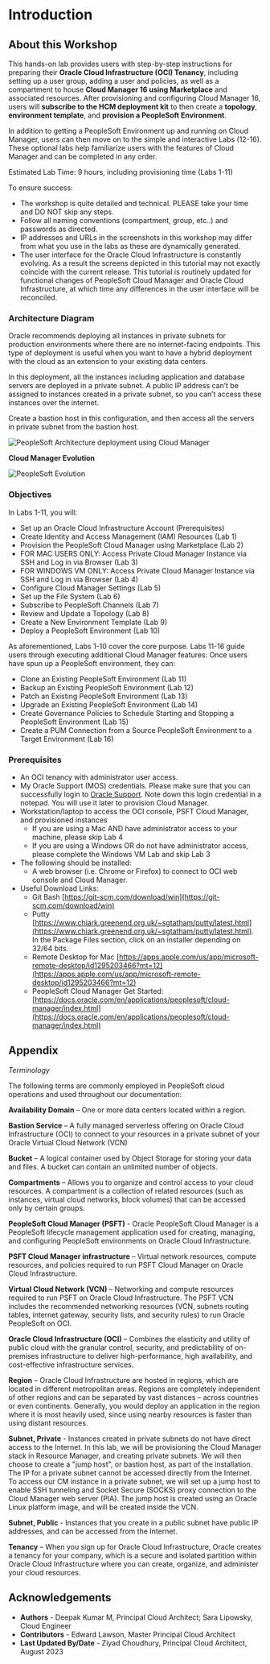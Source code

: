 # Introduction

## About this Workshop

This hands-on lab provides users with step-by-step instructions for preparing their **Oracle Cloud Infrastructure (OCI) Tenancy**, including setting up a user group, adding a user and policies, as well as a compartment to house **Cloud Manager 16 using Marketplace** and associated resources. After provisioning and configuring Cloud Manager 16, users will **subscribe to the HCM deployment kit** to then create a **topology**, **environment template**, and **provision a PeopleSoft Environment**. 

In addition to getting a PeopleSoft Environment up and running on Cloud Manager, users can then move on to the simple and interactive Labs (12-16). 
These optional labs help familiarize users with the features of Cloud Manager and can be completed in any order.

Estimated Lab Time: 9 hours, including provisioning time (Labs 1-11) 

To ensure success:
- The workshop is quite detailed and technical. PLEASE take your time and DO NOT skip any steps.
- Follow all naming conventions (compartment, group, etc..) and passwords as directed.   
- IP addresses and URLs in the screenshots in this workshop may differ from what you use in the labs as these are dynamically generated.
- The user interface for the Oracle Cloud Infrastructure is constantly evolving. As a result the screens depicted in this tutorial may not exactly coincide with the current release. This tutorial is routinely updated for functional changes of PeopleSoft Cloud Manager and Oracle Cloud Infrastructure, at which time any differences in the user interface will be reconciled.

### Architecture Diagram
Oracle recommends deploying all instances in private subnets for production environments where there are no internet-facing endpoints. This type of deployment is useful when you want to have a hybrid deployment with the cloud as an extension to your existing data centers.

In this deployment, all the instances including application and database servers are deployed in a private subnet. A public IP address can’t be assigned to instances created in a private subnet, so you can’t access these instances over the internet. 

Create a bastion host in this configuration, and then access all the servers in private subnet from the bastion host.

  ![PeopleSoft Architecture deployment using Cloud Manager](./images/architecture.png "")

**Cloud Manager Evolution**

  ![PeopleSoft Evolution](./images/evolution.png "")


### Objectives

In Labs 1-11, you will:
* Set up an Oracle Cloud Infrastructure Account (Prerequisites) 
* Create Identity and Access Management (IAM) Resources (Lab 1) 
* Provision the PeopleSoft Cloud Manager using Marketplace (Lab 2)
* FOR MAC USERS ONLY: Access Private Cloud Manager Instance via SSH and Log in via Browser (Lab 3)
* FOR WINDOWS VM ONLY: Access Private Cloud Manager Instance via SSH and Log in via Browser (Lab 4)
* Configure Cloud Manager Settings (Lab 5)
* Set up the File System (Lab 6)
* Subscribe to PeopleSoft Channels (Lab 7)
* Review and Update a Topology (Lab 8)
* Create a New Environment Template (Lab 9)
* Deploy a PeopleSoft Environment (Lab 10)

As aforementioned, Labs 1-10 cover the core purpose. 
Labs 11-16 guide users through executing additional Cloud Manager features:
Once users have spun up a PeopleSoft environment, they can:
* Clone an Existing PeopleSoft Environment (Lab 11) 
* Backup an Existing PeopleSoft Environment (Lab 12) 
* Patch an Existing PeopleSoft Environment (Lab 13)
* Upgrade an Existing PeopleSoft Environment (Lab 14)
* Create Governance Policies to Schedule Starting and Stopping a PeopleSoft Environment (Lab 15)
* Create a PUM Connection from a Source PeopleSoft Environment to a Target Environment (Lab 16)


### Prerequisites
* An OCI tenancy with administrator user access. 
* My Oracle Support (MOS) credentials. Please make sure that you can successfully login to [Oracle Support](https://support.oracle.com). Note down this login credential in a notepad. You will use it later to provision Cloud Manager.
* Workstation/laptop to access the OCI console, PSFT Cloud Manager, and provisioned instances
    - If you are using a Mac AND have administrator access to your machine, please skip Lab 4
    - If you are using a Windows OR do not have administrator access, please complete the Windows VM Lab and skip Lab 3
* The following should be installed:
    * A web browser (i.e. Chrome or Firefox) to connect to OCI web console and Cloud Manager. 
* Useful Download Links:
    * Git Bash [https://git-scm.com/download/win](https://git-scm.com/download/win)
    * Putty [https://www.chiark.greenend.org.uk/~sgtatham/putty/latest.html](https://www.chiark.greenend.org.uk/~sgtatham/putty/latest.html). In the Package Files section, click on an installer depending on 32/64 bits.
    * Remote Desktop for Mac [https://apps.apple.com/us/app/microsoft-remote-desktop/id1295203466?mt=12](https://apps.apple.com/us/app/microsoft-remote-desktop/id1295203466?mt=12)
    * PeopleSoft Cloud Manager Get Started: [https://docs.oracle.com/en/applications/peoplesoft/cloud-manager/index.html](https://docs.oracle.com/en/applications/peoplesoft/cloud-manager/index.html)





## Appendix

*Terminology*

The following terms are commonly employed in PeopleSoft cloud operations and used throughout our documentation:

**Availability Domain** – One or more data centers located within a region.

**Bastion Service** – A fully managed serverless offering on Oracle Cloud Infrastructure (OCI) to connect to your resources in a private subnet of your Oracle Virtual Cloud Network (VCN)

**Bucket** – A logical container used by Object Storage for storing your data and files. A bucket can contain an unlimited number of objects.

**Compartments** – Allows you to organize and control access to your cloud resources. A compartment is a collection of related resources (such as instances, virtual cloud networks, block volumes) that can be accessed only by certain groups.

**PeopleSoft Cloud Manager (PSFT)** - Oracle PeopleSoft Cloud Manager is a PeopleSoft lifecycle management application used for creating, managing, and configuring PeopleSoft environments on Oracle Cloud Infrastructure.

**PSFT Cloud Manager infrastructure** – Virtual network resources, compute resources, and policies required to run PSFT Cloud Manager on Oracle Cloud Infrastructure.

**Virtual Cloud Network (VCN)** – Networking and compute resources required to run PSFT on Oracle Cloud Infrastructure. The PSFT VCN includes the recommended networking resources (VCN, subnets routing tables, internet gateway, security lists, and security rules) to run Oracle PeopleSoft on OCI.

**Oracle Cloud Infrastructure (OCI)** – Combines the elasticity and utility of public cloud with the granular control, security, and predictability of on-premises infrastructure to deliver high-performance, high availability, and cost-effective infrastructure services.

**Region** – Oracle Cloud Infrastructure are hosted in regions, which are located in different metropolitan areas. Regions are completely independent of other regions and can be separated by vast distances – across countries or even continents. Generally, you would deploy an application in the region where it is most heavily used, since using nearby resources is faster than using distant resources.

**Subnet, Private** - Instances created in private subnets do not have direct access to the Internet. In this lab, we will be provisioning the Cloud Manager stack in Resource Manager, and creating private subnets. We will then choose to create a "jump host", or bastion host, as part of the installation. The IP for a private subnet cannot be accessed directly from the Internet. To access our CM instance in a private subnet, we will set up a jump host to enable SSH tunneling and Socket Secure (SOCKS) proxy connection to the Cloud Manager web server (PIA). The jump host is created using an Oracle Linux platform image, and will be created inside the VCN.

**Subnet, Public** - Instances that you create in a public subnet have public IP addresses, and can be accessed from the Internet.

**Tenancy** – When you sign up for Oracle Cloud Infrastructure, Oracle creates a tenancy for your company, which is a secure and isolated partition within Oracle Cloud Infrastructure where you can create, organize, and administer your cloud resources.



## Acknowledgements
* **Authors** - Deepak Kumar M, Principal Cloud Architect; Sara Lipowsky, Cloud Engineer
* **Contributors** - Edward Lawson, Master Principal Cloud Architect
* **Last Updated By/Date** - Ziyad Choudhury, Principal Cloud Architect, August 2023

